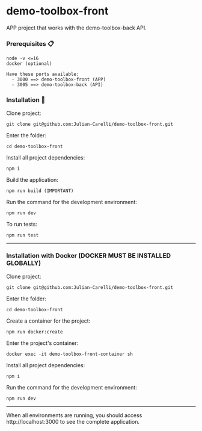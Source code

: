 # demo-toolbox-front

APP project that works with the demo-toolbox-back API.

### Prerequisites 📋

```
node -v <=16
docker (optional)

Have these ports available:
  - 3000 ==> demo-toolbox-front (APP)
  - 3005 ==> demo-toolbox-back (API)
```

### Installation 🔧

Clone project:

```
git clone git@github.com:Julian-Carelli/demo-toolbox-front.git
```

Enter the folder:

```
cd demo-toolbox-front
```

Install all project dependencies:

```
npm i
```

Build the application:

```
npm run build (IMPORTANT)
```

Run the command for the development environment:

```
npm run dev
```

To run tests:

```
npm run test
```

------------------------------------------------------

### Installation with Docker (DOCKER MUST BE INSTALLED GLOBALLY)

Clone project:

```
git clone git@github.com:Julian-Carelli/demo-toolbox-front.git
```

Enter the folder:

```
cd demo-toolbox-front
```

Create a container for the project:

```
npm run docker:create
```

Enter the project's container:

```
docker exec -it demo-toolbox-front-container sh
```

Install all project dependencies:

```
npm i
```

Run the command for the development environment:

```
npm run dev
```

------------------------------------------------------

When all environments are running, you should access http://localhost:3000 to see the complete application.
